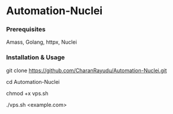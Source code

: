 # Automation-Nuclei

### Prerequisites
<a> Amass, Golang, httpx, Nuclei </a>


### Installation & Usage

git clone https://github.com/CharanRayudu/Automation-Nuclei.git

cd Automation-Nuclei

chmod +x vps.sh

./vps.sh <example.com>

